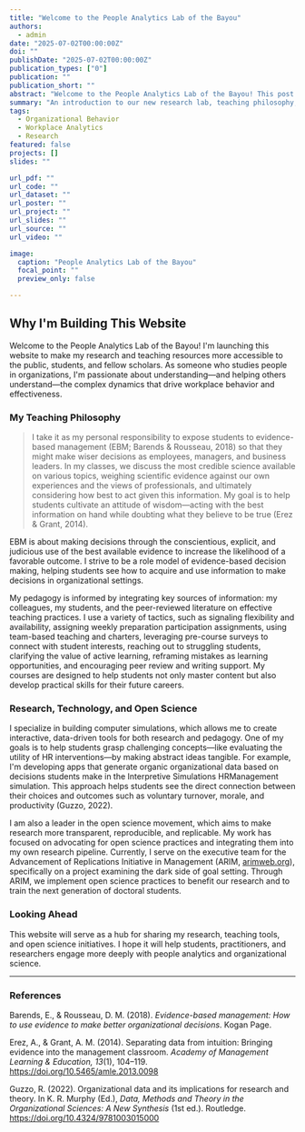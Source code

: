 ```yaml
---
title: "Welcome to the People Analytics Lab of the Bayou"
authors:
  - admin
date: "2025-07-02T00:00:00Z"
doi: ""
publishDate: "2025-07-02T00:00:00Z"
publication_types: ["0"]
publication: ""
publication_short: ""
abstract: "Welcome to the People Analytics Lab of the Bayou! This post explains the motivation for the website, my teaching philosophy, and my commitment to open science."
summary: "An introduction to our new research lab, teaching philosophy, and open science initiatives."
tags:
  - Organizational Behavior
  - Workplace Analytics
  - Research
featured: false
projects: []
slides: ""

url_pdf: ""
url_code: ""
url_dataset: ""
url_poster: ""
url_project: ""
url_slides: ""
url_source: ""
url_video: ""

image:
  caption: "People Analytics Lab of the Bayou"
  focal_point: ""
  preview_only: false

---
```


## Why I'm Building This Website

Welcome to the People Analytics Lab of the Bayou! I'm launching this website to make my research and teaching resources more accessible to the public, students, and fellow scholars. As someone who studies people in organizations, I'm passionate about understanding—and helping others understand—the complex dynamics that drive workplace behavior and effectiveness.

### My Teaching Philosophy

> I take it as my personal responsibility to expose students to evidence-based management (EBM; Barends & Rousseau, 2018) so that they might make wiser decisions as employees, managers, and business leaders. In my classes, we discuss the most credible science available on various topics, weighing scientific evidence against our own experiences and the views of professionals, and ultimately considering how best to act given this information. My goal is to help students cultivate an attitude of wisdom—acting with the best information on hand while doubting what they believe to be true (Erez & Grant, 2014).

EBM is about making decisions through the conscientious, explicit, and judicious use of the best available evidence to increase the likelihood of a favorable outcome. I strive to be a role model of evidence-based decision making, helping students see how to acquire and use information to make decisions in organizational settings.

My pedagogy is informed by integrating key sources of information: my colleagues, my students, and the peer-reviewed literature on effective teaching practices. I use a variety of tactics, such as signaling flexibility and availability, assigning weekly preparation participation assignments, using team-based teaching and charters, leveraging pre-course surveys to connect with student interests, reaching out to struggling students, clarifying the value of active learning, reframing mistakes as learning opportunities, and encouraging peer review and writing support. My courses are designed to help students not only master content but also develop practical skills for their future careers.

### Research, Technology, and Open Science

I specialize in building computer simulations, which allows me to create interactive, data-driven tools for both research and pedagogy. One of my goals is to help students grasp challenging concepts—like evaluating the utility of HR interventions—by making abstract ideas tangible. For example, I'm developing apps that generate organic organizational data based on decisions students make in the Interpretive Simulations HRManagement simulation. This approach helps students see the direct connection between their choices and outcomes such as voluntary turnover, morale, and productivity (Guzzo, 2022).

I am also a leader in the open science movement, which aims to make research more transparent, reproducible, and replicable. My work has focused on advocating for open science practices and integrating them into my own research pipeline. Currently, I serve on the executive team for the Advancement of Replications Initiative in Management (ARIM, [arimweb.org](https://arimweb.org)), specifically on a project examining the dark side of goal setting. Through ARIM, we implement open science practices to benefit our research and to train the next generation of doctoral students.

### Looking Ahead

This website will serve as a hub for sharing my research, teaching tools, and open science initiatives. I hope it will help students, practitioners, and researchers engage more deeply with people analytics and organizational science.

---

### References

Barends, E., & Rousseau, D. M. (2018). *Evidence-based management: How to use evidence to make better organizational decisions*. Kogan Page.

Erez, A., & Grant, A. M. (2014). Separating data from intuition: Bringing evidence into the management classroom. *Academy of Management Learning & Education, 13*(1), 104–119. https://doi.org/10.5465/amle.2013.0098

Guzzo, R. (2022). Organizational data and its implications for research and theory. In K. R. Murphy (Ed.), *Data, Methods and Theory in the Organizational Sciences: A New Synthesis* (1st ed.). Routledge. https://doi.org/10.4324/9781003015000 